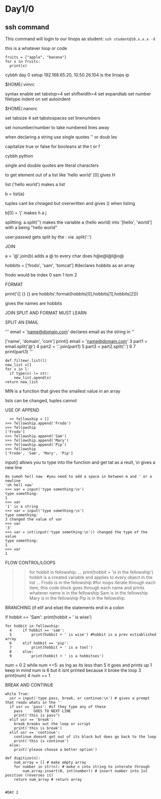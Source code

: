 # Day1/0
## ssh command
This command will login to our linops as student:
`ssh student@10.x.x.x -X`

this is a whatever loop or code 
```
fruits = ["apple", "banana"}
for x in fruits:
  print(x) 
```
cybbh day 0 setup
192.168.65.20, 10.50.26.104 is the linops ip

$HOME/.vimrc

syntax enable
set tabstop=4
set shiftwidth=4
set expandtab
set number
filetype indent on
set autoindent

$HOME/.nanorc

set tabsize 4
set tabstospaces
set linenumbers

set nonumber/number to take numbered lines away

when declaring a string use single quotes '' or doub les 

capitalize true or false for booleans at the t or f

cybbh python 

single and double quotes are literal characters

to get element out of a list like 'hello world' [0] gives H

list ('hello world') makes a list 

b = list(a)

tuples cant be chnaged but overwritten and gives () when listing 

b[0] = 'j' makes h a j

splitting:
  a.split('') makes the variable a (hello world) into '[hello', 'world'] with a being "hello world"

  user:passwd gets split by the : via .split(':')

JOIN 

  a = '@'.join(b) adds a @ to every char
  does h@e@l@l@o@

hobbits = ['frodo', 'sam', 'tomcat'] #declares hobbits as an array

frodo would be index 0 sam 1 tom 2

FORMAT

  print('{] {} {} are hobbits'.format(hobbits[0],hobbits[1],hobbits[2]))

  gives the names are hobbits

  JOIN SPLIT AND FORMAT MUST LEARN 

SPLIT AN EMAIL

  '''
  email = 'name@domain.com' declares email as the string in ''

  ['name', 'domain', 'com']
  print()
  email = 'name@domain.com'
  3 part1 = email.split('@')
  4 part2 = '.'.join(part1)
  5 part3 = part2.split('.')
  6 
  7 print(part3)
  ''`


  ```
def filtewr.list(l)
  new_list =[]
  for x in l:
    if type(x) != str:
      new_list.apend(x)
  return new_list
```

MIN is a function that gives the smallest value in an array

lists can be changed, tuples cannot

USE OF APPEND
```
  >> fellowship = []
>>> fellowship.append('Frodo')
>>> fellowship
['Frodo']
>>> fellowship.append('Sam')
>>> fellowship.append('Mary')
>>> fellowship.append('Pip')
>>> fellowship
['Frodo', 'Sam', 'Mary', 'Pip']
```

input() allows you to type into the function and get tat as a reult, \n gives a new line

```>> input('do sum')
do sumoh hell naw  #you need to add a space in between m and ' or a newline 
'oh hell naw'
>>> var = input('type something:\n')
type something:
1
>>> var
'1' is a string 
>>> var = input('type something:\n')
type something:
3 changed the value of var
>>> var
'3'
>>> var = int(input('type something:\n')) changed the type of the value 
type something:
1
>>> var
1
```

FLOW CONTROL/LOOPS

>> for hobbit in fellowship:
...     print(hobbit + 'is in the fellowship') hobbit is a created variable and applies to every object in the list
... 
Frodo is in the fellowship    #for loops iterate through each item, this code block goes through each name and prints whatever name is in the fellowship
Sam is in the fellowship
Mary is in the fellowship
Pip is in the fellowship
>>> 

BRANCHING (if elif and else)
the statements end in a colon

if hobbit == 'Sam':
print(hobbit + ' is wise')

```
for hobbit in fellowship:
  4     if hobbit == 'sam':
  5         print(hobbit + ' is wise') #hobbit is a prev estsablished array
  6     elif hobbit == 'pip':
  7         print(hobbit + ' is a tool')
  8     else:
  9         print(hobbit + ' is a hobbitses')
```

num = 0
  2 while num <=5:    as lng as its less than 5 it goes and prints up 1 keep in mind num is 6 but it isnt printed because it broke the loop
  3     print(num)
  4     num += 1

BREAK AND CONTINUE 
```
while True:
  usr = input('type pass, break, or continue:\n') # gives a prompt that reads whats in the ''
  if usr == 'pass': #if they type any of these
    pass     GOES TO NEXT LINE   
    print('this is pass")
  elif usr == 'break':
    break breaks out the loop or script 
    print('this is break')
  elif usr == 'continue':
    continue doesnt got out of its block but does go back to the loop 
    print('this is continue')
  else:
    print('please choose a better option')

def digitize(n):
    num_array = [] # make empty array
    for number in str(n): # make n into string to interate through 
        num_array.insert(0, int(number)) # insert number into 1st position (reverses it)
    return num_array # return array


#DAY 2

